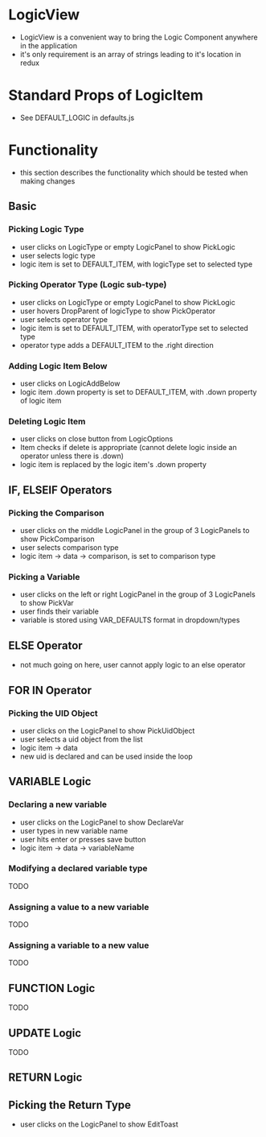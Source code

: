 # LogicView
- LogicView is a convenient way to bring the Logic Component anywhere in the application
- it's only requirement is an array of strings leading to it's location in redux

# Standard Props of LogicItem
- See DEFAULT_LOGIC in defaults.js

# Functionality
- this section describes the functionality which should be tested when making changes

## Basic
### Picking Logic Type
- user clicks on LogicType or empty LogicPanel to show PickLogic
- user selects logic type
- logic item is set to DEFAULT_ITEM, with logicType set to selected type
### Picking Operator Type (Logic sub-type)
- user clicks on LogicType or empty LogicPanel to show PickLogic
- user hovers DropParent of logicType to show PickOperator
- user selects operator type
- logic item is set to DEFAULT_ITEM, with operatorType set to selected type
- operator type adds a DEFAULT_ITEM to the .right direction
### Adding Logic Item Below
- user clicks on LogicAddBelow
- logic item .down property is set to DEFAULT_ITEM, with .down property of logic item
### Deleting Logic Item
- user clicks on close button from LogicOptions
- Item checks if delete is appropriate (cannot delete logic inside an operator unless there is .down)
- logic item is replaced by the logic item's .down property

## IF, ELSEIF Operators
### Picking the Comparison
- user clicks on the middle LogicPanel in the group of 3 LogicPanels to show PickComparison
- user selects comparison type
- logic item -> data -> comparison, is set to comparison type
### Picking a Variable
- user clicks on the left or right LogicPanel in the group of 3 LogicPanels to show PickVar
- user finds their variable
- variable is stored using VAR_DEFAULTS format in dropdown/types

## ELSE Operator
- not much going on here, user cannot apply logic to an else operator

## FOR IN Operator
### Picking the UID Object
- user clicks on the LogicPanel to show PickUidObject
- user selects a uid object from the list
- logic item -> data
- new uid is declared and can be used inside the loop

## VARIABLE Logic
### Declaring a new variable
- user clicks on the LogicPanel to show DeclareVar
- user types in new variable name
- user hits enter or presses save button
- logic item -> data -> variableName
### Modifying a declared variable type
TODO
### Assigning a value to a new variable
TODO
### Assigning a variable to a new value
TODO

## FUNCTION Logic
TODO

## UPDATE Logic
TODO

## RETURN Logic
## Picking the Return Type
- user clicks on the LogicPanel to show EditToast